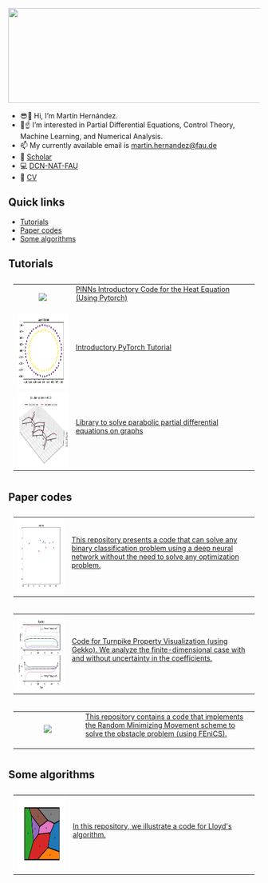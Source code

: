 <p align="center">
  <a href="https://github.com/Martinshs/Martinshs">
    <img src="https://github.com/Martinshs/Martinshs/blob/main/wave_1.gif"  width=1000 height=190px /></a>
</p>

- 😎👋 Hi, I’m Martín Hernández.
- 🧐☝️ I’m interested in Partial Differential Equations, Control Theory, Machine Learning, and Numerical Analysis. 
- 📫 My currently available email is martin.hernandez@fau.de
- 📖 [Scholar](https://scholar.google.com/citations?hl=es&authuser=2&user=uMn-o4sAAAAJ)
- 💻 [DCN-NAT-FAU](https://dcn.nat.fau.eu/martin-hernandez/) 
-  :page_with_curl: [CV](https://github.com/Martinshs/Martinshs/blob/main/CV_Martin_H_31.08.2024.pdf)
  
## Quick links
* [Tutorials](#tutorials)
* [Paper codes](#paper-codes)
* [Some algorithms](#some-algorithms)

## Tutorials
<table style="padding:10px">
   <tr>
    <td width=250px align="center"> <a href="https://github.com/DCN-FAU-AvH/pinns_heat"> <img src="https://github.com/DCN-FAU-AvH/pinns_heat/blob/master/results/test_example_2_20231113-230629/0_video_u.gif" height = 150px ></a></td>
    <td width = 800px> 
    <a href="https://github.com/DCN-FAU-AvH/pinns_heat"> PINNs Introductory Code for the Heat Equation (Using Pytorch)</a> <br> <br> 
    </td>
  </tr>
<!---    --->

 <tr>
    <td width=250px align="center"> <a href="https://github.com/Martinshs/tutorial_pytorch/tree/main"> <img src="https://github.com/Martinshs/tutorial_pytorch/blob/main/gifs/Simulation.gif" height = 150px ></a></td>
    <td width = 800px> 
    <a href="https://github.com/Martinshs/tutorial_pytorch/tree/main">Introductory PyTorch Tutorial</a> <br> <br> 
    </td>
  </tr>

   <tr>
    <td width=250px align="center"> <a href="https://github.com/Martinshs/code_parabolic/tree/main"> <img src="https://github.com/Martinshs/code_parabolic/blob/main/images/images_example_3d/plot_superposition167.png" height = 150px ></a></td>
    <td width = 800px> 
    <a href="https://github.com/Martinshs/code_parabolic/tree/main">Library to solve parabolic partial differential equations on graphs</a> <br> <br> 
    </td>
  </tr>
</table>

## Paper codes


<table style="padding:10px">
   <tr>
        <td width=250px align="center"> <a href="https://github.com/Martinshs/multiclass_UAT/tree/main"> <img src="https://github.com/Martinshs/multiclass_UAT/blob/main/example_1.gif" height = 150px ></a></td>
    <td width = 800px> 
    <a href="https://github.com/Martinshs/multiclass_UAT/tree/main"> This repository presents a code that can solve any binary classification problem using a deep neural network without the need to solve any optimization problem.</a> <br> <br> 
    </td>
  </tr>
</table>



<table style="padding:10px">
   <tr>
        <td width=250px align="center"> <a href="https://github.com/Martinshs/Turnpike-property"> <img src="https://github.com/Martinshs/Turnpike-property/blob/main/Images/plot_1.png" height = 150px ></a></td>
    <td width = 800px> 
    <a href="https://github.com/Martinshs/Turnpike-property"> Code for Turnpike Property Visualization (using Gekko). We analyze the finite-dimensional case with and without uncertainty in the coefficients.</a> <br> <br> 
    </td>
  </tr>
</table>

<table style="padding:10px">
   <tr>
        <td width=320px align="center"> <a href="https://github.com/Martinshs/mini-batch_obtacle_problem/tree/main"> <img src="https://github.com/Martinshs/mini-batch_obtacle_problem/blob/main/comparation_solutions.gif" height = 140px ></a></td>
    <td width = 800px> 
    <a href="https://github.com/Martinshs/mini-batch_obtacle_problem/tree/main"> This repository contains a code that implements the Random Minimizing Movement scheme to solve the obstacle problem (using FEniCS).</a> <br> <br> 
    </td>
  </tr>
</table>

## Some algorithms
<table style="padding:10px">
   <tr>
        <td width=250px align="center"> <a href="https://github.com/Martinshs/Algorithms/tree/main"> <img src="https://github.com/Martinshs/Algorithms/blob/main/Floyd_Algorithm/Lloyd_algorithm_P350_S6_Dim2x2_I200_N8.gif" height = 150px ></a></td>
    <td width = 800px> 
    <a href="https://github.com/Martinshs/Algorithms/tree/main"> In this repository, we illustrate a code for Lloyd's algorithm.</a> <br> <br> 
    </td>
  </tr>
</table>
<!---
Martinshs/Martinshs is a ✨ special ✨ repository because its `README.md` (this file) appears on your GitHub profile.
You can click the Preview link to take a look at your changes.
--->

